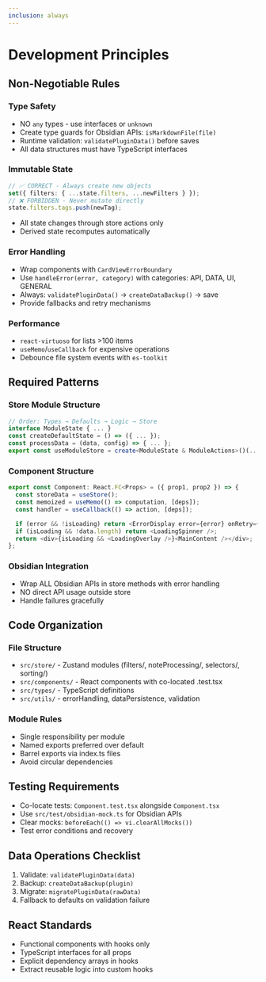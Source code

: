 ```yaml
---
inclusion: always
---
```


# Development Principles

## Non-Negotiable Rules

### Type Safety
- NO `any` types - use interfaces or `unknown`
- Create type guards for Obsidian APIs: `isMarkdownFile(file)`
- Runtime validation: `validatePluginData()` before saves
- All data structures must have TypeScript interfaces

### Immutable State
```typescript
// ✅ CORRECT - Always create new objects
set({ filters: { ...state.filters, ...newFilters } });
// ❌ FORBIDDEN - Never mutate directly
state.filters.tags.push(newTag);
```
- All state changes through store actions only
- Derived state recomputes automatically

### Error Handling
- Wrap components with `CardViewErrorBoundary`
- Use `handleError(error, category)` with categories: API, DATA, UI, GENERAL
- Always: `validatePluginData()` → `createDataBackup()` → save
- Provide fallbacks and retry mechanisms

### Performance
- `react-virtuoso` for lists >100 items
- `useMemo`/`useCallback` for expensive operations
- Debounce file system events with `es-toolkit`

## Required Patterns

### Store Module Structure
```typescript
// Order: Types → Defaults → Logic → Store
interface ModuleState { ... }
const createDefaultState = () => ({ ... });
const processData = (data, config) => { ... };
export const useModuleStore = create<ModuleState & ModuleActions>()(...);
```

### Component Structure
```typescript
export const Component: React.FC<Props> = ({ prop1, prop2 }) => {
  const storeData = useStore();
  const memoized = useMemo(() => computation, [deps]);
  const handler = useCallback(() => action, [deps]);

  if (error && !isLoading) return <ErrorDisplay error={error} onRetry={...} />;
  if (isLoading && !data.length) return <LoadingSpinner />;
  return <div>{isLoading && <LoadingOverlay />}<MainContent /></div>;
};
```

### Obsidian Integration
- Wrap ALL Obsidian APIs in store methods with error handling
- NO direct API usage outside store
- Handle failures gracefully

## Code Organization

### File Structure
- `src/store/` - Zustand modules (filters/, noteProcessing/, selectors/, sorting/)
- `src/components/` - React components with co-located .test.tsx
- `src/types/` - TypeScript definitions
- `src/utils/` - errorHandling, dataPersistence, validation

### Module Rules
- Single responsibility per module
- Named exports preferred over default
- Barrel exports via index.ts files
- Avoid circular dependencies

## Testing Requirements
- Co-locate tests: `Component.test.tsx` alongside `Component.tsx`
- Use `src/test/obsidian-mock.ts` for Obsidian APIs
- Clear mocks: `beforeEach(() => vi.clearAllMocks())`
- Test error conditions and recovery

## Data Operations Checklist
1. Validate: `validatePluginData(data)`
2. Backup: `createDataBackup(plugin)`
3. Migrate: `migratePluginData(rawData)`
4. Fallback to defaults on validation failure

## React Standards
- Functional components with hooks only
- TypeScript interfaces for all props
- Explicit dependency arrays in hooks
- Extract reusable logic into custom hooks
